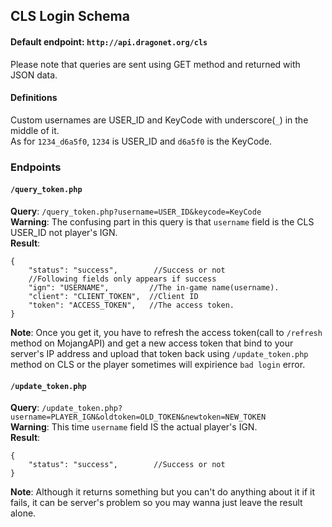 ## CLS Login Schema
#### Default endpoint: `http://api.dragonet.org/cls`
Please note that queries are sent using GET method and returned with JSON data. <br />

#### Definitions
Custom usernames are USER_ID and KeyCode with underscore(`_`) in the middle of it. <br />
As for `1234_d6a5f0`, `1234` is USER_ID and `d6a5f0` is the KeyCode. <br />

### Endpoints
#### `/query_token.php`
**Query**: `/query_token.php?username=USER_ID&keycode=KeyCode`<br />
**Warning**: The confusing part in this query is that `username` field is the CLS USER_ID not player's IGN. <br />
**Result**: <br />
```text
{
    "status": "success",        //Success or not
    //Following fields only appears if success
    "ign": "USERNAME",         //The in-game name(username). 
    "client": "CLIENT_TOKEN",  //Client ID
    "token": "ACCESS_TOKEN",   //The access token. 
}
```
**Note**: 
Once you get it, you have to refresh the access token(call to `/refresh` method on MojangAPI) and get a new access token that bind to your server's IP address and upload that token back using `/update_token.php` method on CLS or the player sometimes will expirience `bad login` error. <br />

#### `/update_token.php`
**Query**: `/update_token.php?username=PLAYER_IGN&oldtoken=OLD_TOKEN&newtoken=NEW_TOKEN`<br />
**Warning**: This time `username` field IS the actual player's IGN. <br />
**Result**: <br />
```text
{
    "status": "success",        //Success or not
}
```
**Note**: 
Although it returns something but you can't do anything about it if it fails, it can be server's problem so you may wanna just leave the result alone. 

